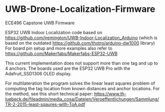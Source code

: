 # UWB-Drone-Localization-Firmware
ECE496 Capstone UWB Firmware

ESP32 UWB Indoor Localization code based on https://github.com/jremington/UWB-Indoor-Localization_Arduino 
(which is based on the outdated https://github.com/thotro/arduino-dw1000 library)
For board pin setup and more examples also refer to https://github.com/Makerfabs/Makerfabs-ESP32-UWB

This current implementation does not support more than one tag and up to 4 anchors. 
The boards used are the ESP32 UWB Pro with the Adafruit_SSD1306 OLED display.

For multilateration the program solves the linear least squares problem of computing 
the tag location from known distances and anchor locations. 
For the method, see this short technical paper: https://www.th-luebeck.de/fileadmin/media_cosa/Dateien/Veroeffentlichungen/Sammlung/TR-2-2015-least-sqaures-with-ToA.pdf